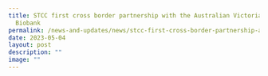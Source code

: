 ```yaml
---
title: STCC first cross border partnership with the Australian Victorian Cancer
  Biobank
permalink: /news-and-updates/news/stcc-first-cross-border-partnership-australian-victorian-cancer-biobank/
date: 2023-05-04
layout: post
description: ""
image: ""
---
```

